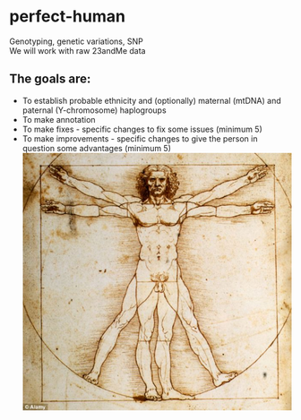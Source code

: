# perfect-human
Genotyping, genetic variations, SNP<br>
We will work with raw 23andMe data<br>
## The goals are:
- To establish probable ethnicity and (optionally) maternal (mtDNA) and paternal (Y-chromosome) haplogroups <br>
- To make annotation <br>
- To make fixes - specific changes to fix some issues (minimum 5) <br>
- To make improvements - specific changes to give the person in question some advantages (minimum 5)<br>
![perfect_human](./images/perfect_human.jpg "perfect_human")

